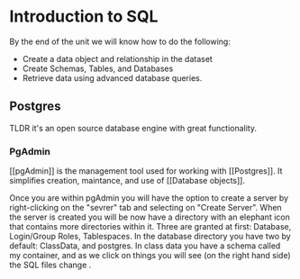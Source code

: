 # Introduction to SQL 
By the end of the unit we will know how to do the following: 
* Create a data object and relationship in the dataset
* Create Schemas, Tables, and Databases 
* Retrieve data using advanced database queries. 

## Postgres 

TLDR it's an open source database engine with great functionality. 

### PgAdmin 
[[pgAdmin]] is the management tool used for working with [[Postgres]]. It simplifies creation, maintance, and use of [[Database objects]].  

Once you are within pgAdmin you will have the option to create a server by right-clicking on the "sevrer" tab and selecting on "Create Server". When the server is created you will be now have a directory with an elephant icon that contains more directories within it. Three are granted at first: Database, Login/Group Roles, Tablespaces.
In the database directory you have two by default: ClassData, and postgres. In class data you have a schema called my container, and as we click on things you will see (on the right hand side) the SQL files change . 






